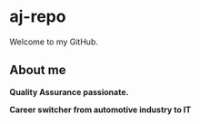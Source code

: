 # aj-repo  
Welcome to my GitHub.
## About me
**Quality Assurance passionate.**

**Career switcher from automotive industry to IT**
